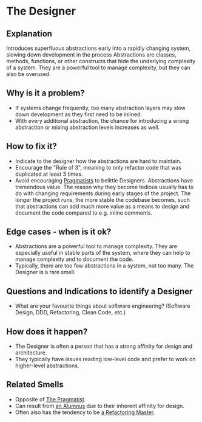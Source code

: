 # The Designer
## Explanation
Introduces superfluous abstractions early into a rapidly changing system, slowing down development in the process
Abstractions are classes, methods, functions, or other constructs that hide the underlying complexity of a system. 
They are a powerful tool to manage complexity, but they can also be overused.

## Why is it a problem?
* If systems change frequently, too many abstraction layers may slow down development as they first need to be inlined.
* With every additional abstraction, the chance for introducing a wrong abstraction or mixing abstraction levels increases as well.

## How to fix it?
* Indicate to the designer how the abstractions are hard to maintain.
* Encourage the "Rule of 3", meaning to only refactor code that was duplicated at least 3 times.
* Avoid encouraging [Pragmatists](The-Pragmatist.md) to belittle Designers. Abstractions have tremendous value. The reason why they become tedious usually has to do with changing requirements during early stages of the project. The longer the project runs, the more stable the codebase becomes, such that abstractions can add much more value as a means to design and document the code compared to e.g. inline comments.

## Edge cases - when is it ok?
* Abstractions are a powerful tool to manage complexity. They are especially useful in stable parts of the system, where they can help to manage complexity and to document the code.
* Typically, there are too few abstractions in a system, not too many. The Designer is a rare smell.

## Questions and Indications to identify a Designer
* What are your favourite things about software engineering? (Software Design, DDD, Refactoring, Clean Code, etc.)

## How does it happen?
* The Designer is often a person that has a strong affinity for design and architecture.
* They typically have issues reading low-level code and prefer to work on higher-level abstractions.

## Related Smells
* Opposite of [The Pragmatist](The-Pragmatist.md).
* Can result from [an Alumnus](The-Alumnus.md) due to their inherent affinity for design.
* Often also has the tendency to be [a Refactoring Master](The-Refactoring-Master.md).